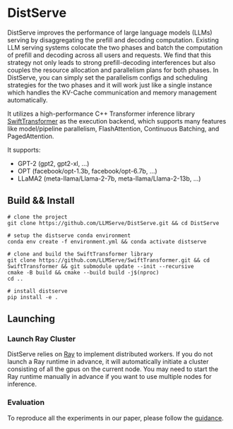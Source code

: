 # DistServe

DistServe improves the performance of large language models (LLMs) serving by disaggregating the prefill and decoding
computation. Existing LLM serving systems colocate the two
phases and batch the computation of prefill and decoding
across all users and requests. We find that this strategy not
only leads to strong prefill-decoding interferences but also
couples the resource allocation and parallelism plans for both
phases. In DistServe, you can simply set the parallelism configs and scheduling strategies for the two phases and it will work just like a single instance which handles the KV-Cache communication and memory management automatically. 

It utilizes a high-performance C++ Transformer inference library [SwiftTransformer](https://github.com/LLMServe/SwiftTransformer) as the execution backend, which supports many features like model/pipeline parallelism, FlashAttention, Continuous Batching, and PagedAttention.

It supports:
- GPT-2 (gpt2, gpt2-xl, ...)
- OPT (facebook/opt-1.3b, facebook/opt-6.7b, ...)
- LLaMA2 (meta-llama/Llama-2-7b, meta-llama/Llama-2-13b, ...)

## Build && Install
```shell
# clone the project
git clone https://github.com/LLMServe/DistServe.git && cd DistServe

# setup the distserve conda environment
conda env create -f environment.yml && conda activate distserve

# clone and build the SwiftTransformer library  
git clone https://github.com/LLMServe/SwiftTransformer.git && cd SwiftTransformer && git submodule update --init --recursive
cmake -B build && cmake --build build -j$(nproc)
cd ..

# install distserve
pip install -e .
```

## Launching

### Launch Ray Cluster

DistServe relies on [Ray](https://ray.io) to implement distributed workers. If you do not launch a Ray runtime in advance, it will automatically initiate a cluster consisting of all the gpus on the current node. You may need to start the Ray runtime manually in advance if you want to use multiple nodes for inference.



### Evaluation

To reproduce all the experiments in our paper, please follow the [guidance](./evaluation/README.md).


